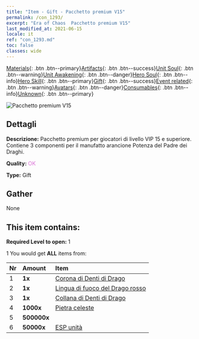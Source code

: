 ```yaml
---
title: "Item - Gift - Pacchetto premium V15"
permalink: /con_1293/
excerpt: "Era of Chaos  Pacchetto premium V15"
last_modified_at: 2021-06-15
locale: it
ref: "con_1293.md"
toc: false
classes: wide
---
```

 [Materials](/ItemsIT/){: .btn .btn--primary}[Artifacts](/ItemsIT/Artifacts/){: .btn .btn--success}[Unit Soul](/ItemsIT/UnitSoul/){: .btn .btn--warning}[Unit Awakening](/ItemsIT/UnitAwakening/){: .btn .btn--danger}[Hero Soul](/ItemsIT/HeroSoul/){: .btn .btn--info}[Hero Skill](/ItemsIT/HeroSkill/){: .btn .btn--primary}[Gift](/ItemsIT/Gift/){: .btn .btn--success}[Event related](/ItemsIT/Events/){: .btn .btn--warning}[Avatars](/ItemsIT/Avatars/){: .btn .btn--danger}[Consumables](/ItemsIT/Consumables/){: .btn .btn--info}[Unknown](/ItemsIT/Unknown/){: .btn .btn--primary}

 ![Pacchetto premium V15](/images/t/i_905015.png)

## Dettagli
 **Descrizione:** Pacchetto premium per giocatori di livello VIP 15 e superiore. Contiene 3 componenti per il manufatto arancione Potenza del Padre dei Draghi.

 **Quality:** <span style="color: #DA70D6">OK</span>

 **Type:** Gift

## Gather

  None

## This item contains:

 **Required Level to open:** 1

 1 You would get **ALL** items  from:

  | Nr | Amount |     Item    |
  |:---|:-------|:------------|
  | 1 |  **1x** | [Corona di Denti di Drago](/ItemsIT/art_147/) |  | 
  | 2 |  **1x** | [Lingua di fuoco del Drago rosso](/ItemsIT/art_146/) |  | 
  | 3 |  **1x** | [Collana di Denti di Drago](/ItemsIT/art_149/) |  | 
  | 4 |  **1000x** | [Pietra celeste](/ItemsIT/art_188/) |  | 
  | 5 |  **500000x** | <i class="fas fa-coins"/> |  | 
  | 6 |  **50000x** | [ESP unità](/ItemsIT/con_902/) |  | 
